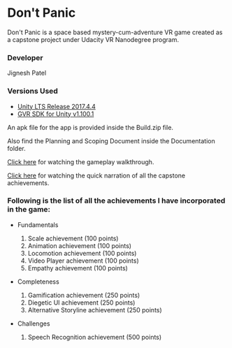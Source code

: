 # Don't Panic

Don't Panic is a space based mystery-cum-adventure VR game created as a capstone project under Udacity VR Nanodegree program.

### Developer
Jignesh Patel


### Versions Used
- [Unity LTS Release 2017.4.4](https://unity3d.com/unity/qa/lts-releases?version=2017.4)
- [GVR SDK for Unity v1.100.1](https://github.com/googlevr/gvr-unity-sdk/releases/tag/v1.100.1)


An apk file for the app is provided inside the Build.zip file.

Also find the Planning and Scoping Document inside the Documentation folder.

[Click here](https://www.youtube.com/watch?v=o-OS_5VFVYk&feature=youtu.be) for watching the gameplay walkthrough.

[Click here](https://www.youtube.com/watch?v=XAHAA7K_eeA) for watching the quick narration of all the capstone achievements.

### Following is the list of all the achievements I have incorporated in the game:

 - Fundamentals
 	1. Scale achievement (100 points)
 	2. Animation achievement (100 points)
 	3. Locomotion achievement (100 points)
 	4. Video Player achievement (100 points)
 	5. Empathy achievement (100 points)

 - Completeness
 	1. Gamification achievement (250 points)
 	2. Diegetic UI achievement (250 points)
 	3. Alternative Storyline achievement (250 points)

 - Challenges
 	1. Speech Recognition achievement (500 points)




